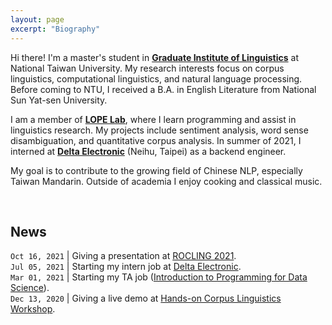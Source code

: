 ```yaml
---
layout: page
excerpt: "Biography"
---
```


Hi there! I'm a master's student in [**Graduate Institute of Linguistics**](https://linguistics.ntu.edu.tw/) at National Taiwan University. My research interests focus on corpus linguistics, computational linguistics, and natural language processing. Before coming to NTU, I received a B.A. in English Literature from National Sun Yat-sen University.

I am a member of [**LOPE Lab**](https://lope.linguistics.ntu.edu.tw/), where I learn programming and assist in linguistics research. My projects include sentiment analysis, word sense disambiguation, and quantitative corpus analysis. In summer of 2021, I interned at [**Delta Electronic**](https://www.deltaww.com/en-US/index) (Neihu, Taipei) as a backend engineer.

My goal is to contribute to the growing field of Chinese NLP, especially Taiwan Mandarin. Outside of academia I enjoy cooking and classical music.

&nbsp;

**News**
---

`Oct 16, 2021`  |   Giving a presentation at [ROCLING 2021](https://rocling2021.github.io/).  
`Jul 05, 2021`  |   Starting my intern job at [Delta Electronic](https://www.deltaww.com/en-US/index).  
`Mar 01, 2021`  |   Starting my TA job ([Introduction to Programming for Data Science](https://lopentu.github.io/rlads2021/)).  
`Dec 13, 2020`  |   Giving a live demo at [Hands-on Corpus Linguistics Workshop](https://lopentu.github.io/Hands-on_Corpus_Linguistics/).

<!--I'm on the job market! Please reach out if you think I'd be a good fit for your academic department or industry research group.-->